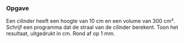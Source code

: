 ### Opgave

Een cilinder heeft een hoogte van 10 cm en een volume van 300 cm³. Schrijf een programma dat de straal van de cilinder berekent. Toon het resultaat, uitgedrukt in cm.
Rond af op 1 mm.
